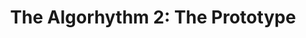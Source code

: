 ---
layout: playlist
title: "The Algorhythm 2: The Prototype"
startDate: 2024
endDate: 2025
songs: [
    ghosts-of-failure,
    buried-escalade,
    damp,
    bass-and-piano,
    # empty-casino,
    codes-vocal,
    astro-houston-pad,
    humble,
    cymaprodz,
    myths-vocal,
    summer-snare,
]
---